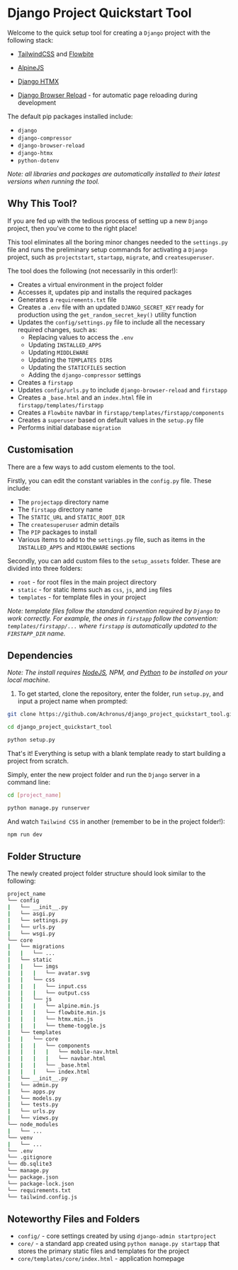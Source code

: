 # Django Project Quickstart Tool

Welcome to the quick setup tool for creating a `Django` project with the following stack:

- [TailwindCSS](https://tailwindcss.com/) and [Flowbite](https://flowbite.com/)
- [AlpineJS](https://alpinejs.dev/)

- [Django HTMX](https://github.com/adamchainz/django-htmx)
- [Django Browser Reload](https://github.com/adamchainz/django-browser-reload) - for automatic page reloading during development

The default pip packages installed include:

- `django`
- `django-compressor`
- `django-browser-reload`
- `django-htmx`
- `python-dotenv`

_Note: all libraries and packages are automatically installed to their latest versions when running the tool._

## Why This Tool?

If you are fed up with the tedious process of setting up a new `Django` project, then you've come to the right place!

This tool eliminates all the boring minor changes needed to the `settings.py` file and runs the preliminary setup commands for activating a `Django` project, such as `projectstart`, `startapp`, `migrate`, and `createsuperuser`.

The tool does the following (not necessarily in this order!):

- Creates a virtual environment in the project folder
- Accesses it, updates pip and installs the required packages
- Generates a `requirements.txt` file
- Creates a `.env` file with an updated `DJANGO_SECRET_KEY` ready for production using the `get_random_secret_key()` utility function
- Updates the `config/settings.py` file to include all the necessary required changes, such as:
  - Replacing values to access the `.env`
  - Updating `INSTALLED_APPS`
  - Updating `MIDDLEWARE`
  - Updating the `TEMPLATES DIRS`
  - Updating the `STATICFILES` section
  - Adding the `django-compressor` settings
- Creates a `firstapp`
- Updates `config/urls.py` to include `django-browser-reload` and `firstapp`
- Creates a `_base.html` and an `index.html` file in `firstapp/templates/firstapp`
- Creates a `Flowbite` navbar in `firstapp/templates/firstapp/components`
- Creates a `superuser` based on default values in the `setup.py` file
- Performs initial database `migration`

## Customisation

There are a few ways to add custom elements to the tool.

Firstly, you can edit the constant variables in the `config.py` file. These include:

- The `projectapp` directory name
- The `firstapp` directory name
- The `STATIC_URL` and `STATIC_ROOT_DIR`
- The `createsuperuser` admin details
- The `PIP` packages to install
- Various items to add to the `settings.py` file, such as items in the `INSTALLED_APPS` and `MIDDLEWARE` sections

Secondly, you can add custom files to the `setup_assets` folder. These are divided into three folders:

- `root` - for root files in the main project directory
- `static` - for static items such as `css`, `js`, and `img` files
- `templates` - for template files in your project

_Note: template files follow the standard convention required by `Django` to work correctly. For example, the ones in `firstapp` follow the convention: `templates/firstapp/...` where `firstapp` is automatically updated to the `FIRSTAPP_DIR` name._

## Dependencies

_Note: The install requires [NodeJS](https://nodejs.org/en), NPM, and [Python](https://www.python.org/downloads/) to be installed on your local machine._

1. To get started, clone the repository, enter the folder, run `setup.py`, and input a project name when prompted:

```bash
git clone https://github.com/Achronus/django_project_quickstart_tool.git
```

```bash
cd django_project_quickstart_tool
```

```bash
python setup.py
```

That's it! Everything is setup with a blank template ready to start building a project from scratch.

Simply, enter the new project folder and run the `Django` server in a command line:

```bash
cd [project_name]
```

```bash
python manage.py runserver
```

And watch `Tailwind CSS` in another (remember to be in the project folder!):

```bash
npm run dev
```

## Folder Structure

The newly created project folder structure should look similar to the following:

```bash
project_name
└── config
|   └── __init__.py
|   └── asgi.py
|   └── settings.py
|   └── urls.py
|   └── wsgi.py
└── core
|   └── migrations
|   |   └── ...
|   └── static
|   |   └── imgs
|   |   |   └── avatar.svg
|   |   └── css
|   |   |   └── input.css
|   |   |   └── output.css
|   |   └── js
|   |   |   └── alpine.min.js
|   |   |   └── flowbite.min.js
|   |   |   └── htmx.min.js
|   |   |   └── theme-toggle.js
|   └── templates
|   |   └── core
|   |   |   └── components
|   |   |   |   └── mobile-nav.html
|   |   |   |   └── navbar.html
|   |   |   └── _base.html
|   |   |   └── index.html
|   └── __init__.py
|   └── admin.py
|   └── apps.py
|   └── models.py
|   └── tests.py
|   └── urls.py
|   └── views.py
└── node_modules
|   └── ...
└── venv
|   └── ...
└── .env
└── .gitignore
└── db.sqlite3
└── manage.py
└── package.json
└── package-lock.json
└── requirements.txt
└── tailwind.config.js
```

## Noteworthy Files and Folders

- `config/` - core settings created by using `django-admin startproject`
- `core/` - a standard app created using `python manage.py startapp` that stores the primary static files and templates for the project
- `core/templates/core/index.html` - application homepage
